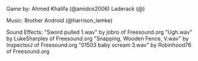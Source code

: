 Game by:
Ahmed Khalifa (@amidos2006)
Laderack (@)

Music:
Brother Android (@harrison_lemke)

Sound Effects:
"Sword pulled 1.wav" by jobro of Freesound.org
"Ugh.wav" by LukeSharples of Freesound.org
"Snapping, Wooden Fence, V.wav" by InspectorJ of Freesound.org
"01503 baby scream 3.wav" by Robinhood76 of Freesound.org
